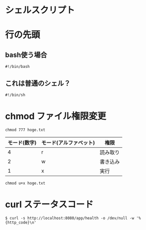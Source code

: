# シェルスクリプト

# 行の先頭

## bash使う場合

```
#!/bin/bash
```

## これは普通のシェル？

```
#!/bin/sh
```

# chmod ファイル権限変更

```
chmod 777 hoge.txt
```

|モード(数字)|モード(アルファベット)|権限|
|---|---|---|
|4|r|読み取り|
|2|w|書き込み|
|1|x|実行|

```
chmod u+x hoge.txt
```

# curl ステータスコード

```
$ curl -s http://localhost:8080/app/health -o /dev/null -w '%{http_code}\n'
```